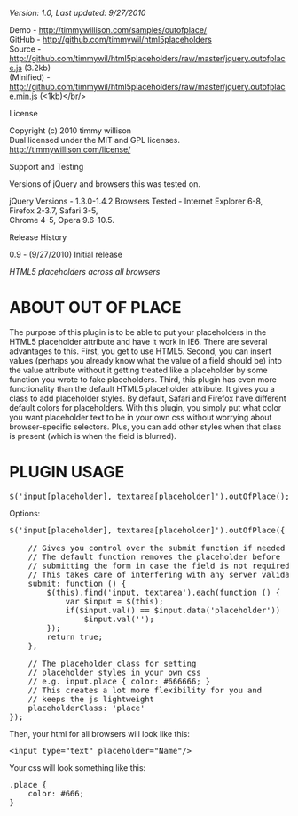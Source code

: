 *Version: 1.0, Last updated: 9/27/2010*

Demo         - <a href="http://timmywillison.com/samples/outofplace/">http://timmywillison.com/samples/outofplace/</a><br/>
GitHub       - <a href="http://github.com/timmywil/html5placeholders">http://github.com/timmywil/html5placeholders</a><br/>
Source       - <a href="http://github.com/timmywil/html5placeholders/raw/master/jquery.outofplace.js">http://github.com/timmywil/html5placeholders/raw/master/jquery.outofplace.js</a> (3.2kb)<br/>
(Minified)   - <a href="http://github.com/timmywil/html5placeholders/raw/master/jquery.outofplace.min.js">http://github.com/timmywil/html5placeholders/raw/master/jquery.outofplace.min.js</a> (<1kb)</br/>

License

Copyright (c) 2010 timmy willison<br/>
Dual licensed under the MIT and GPL licenses.<br/>
<a href="http://timmywillison.com/license/">http://timmywillison.com/license/</a>

Support and Testing

Versions of jQuery and browsers this was tested on.

jQuery Versions - 1.3.0-1.4.2
Browsers Tested - Internet Explorer 6-8, Firefox 2-3.7, Safari 3-5,<br/>
Chrome 4-5, Opera 9.6-10.5.

Release History

0.9   - (9/27/2010) Initial release

*HTML5 placeholders across all browsers*

<h1>ABOUT OUT OF PLACE</h1>

The purpose of this plugin is to be able to put your placeholders in the HTML5 placeholder attribute and have it work in IE6.  There are several advantages to this.  First, you get to use HTML5.  Second, you can insert values (perhaps you already know what the value of a field should be) into the value attribute without it getting treated like a placeholder by some function you wrote to fake placeholders.  Third, this plugin has even more functionality than the default HTML5 placeholder attribute.  It gives you a class to add placeholder styles.  By default, Safari and Firefox have different default colors for placeholders.  With this plugin, you simply put what color you want placeholder text to be in your own css without worrying about browser-specific selectors.  Plus, you can add other styles when that class is present (which is when the field is blurred).

<h1>PLUGIN USAGE</h1>

<pre>
$('input[placeholder], textarea[placeholder]').outOfPlace();
</pre>

Options:
<pre>
$('input[placeholder], textarea[placeholder]').outOfPlace({
    
    // Gives you control over the submit function if needed
    // The default function removes the placeholder before
    // submitting the form in case the field is not required client-side
    // This takes care of interfering with any server validation
    submit: function () {
        $(this).find('input, textarea').each(function () {
            var $input = $(this);
            if($input.val() == $input.data('placeholder'))
                $input.val('');
        });
        return true;
    },

    // The placeholder class for setting
    // placeholder styles in your own css
    // e.g. input.place { color: #666666; }
    // This creates a lot more flexibility for you and
    // keeps the js lightweight
    placeholderClass: 'place'
});
</pre>
  
Then, your html for all browsers will look like this:
<pre>
&lt;input type=&quot;text&quot; placeholder=&quot;Name&quot;/&gt;
</pre>

Your css will look something like this:
<pre>
.place {
    color: #666;
}
</pre>